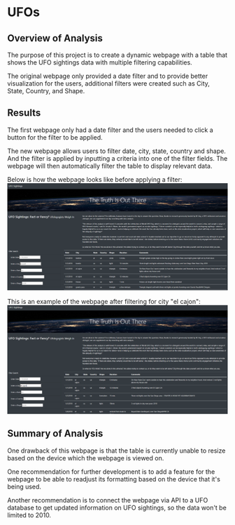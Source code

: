 # UFOs

## Overview of Analysis
The purpose of this project is to create a dynamic webpage with a table that shows the UFO sightings data with multiple filtering capabilities. 

The original webpage only provided a date filter and to provide better visualization for the users, additional filters were created such as City, State, Country, and Shape.

## Results
The first webpage only had a date filter and the users needed to click a button for the filter to be applied. 

The new webpage allows users to filter date, city, state, country and shape. And the filter is applied by inputting a criteria into one of the filter fields. The webpage will then automatically filter the table to display relevant data. 

Below is how the webpage looks like before applying a filter:
![unfiltered_table](https://github.com/carolineshipley/UFOs/blob/main/Resources/UFOs.PNG)

This is an example of the webpage after filtering for city "el cajon":
![unfiltered_table](https://github.com/carolineshipley/UFOs/blob/main/Resources/el_cajon.PNG)

## Summary of Analysis
One drawback of this webpage is that the table is currently unable to resize based on the device which the webpage is viewed on. 

One recommendation for further development is to add a feature for the webpage to be able to readjust its formatting based on the device that it's being used. 

Another recommendation is to connect the webpage via API to a UFO database to get updated information on UFO sightings, so the data won't be limited to 2010.
